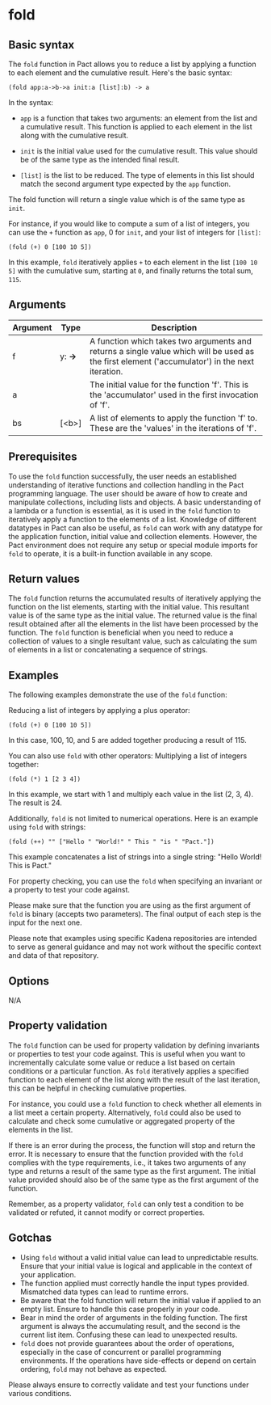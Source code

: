 # fold

## Basic syntax

The `fold` function in Pact allows you to reduce a list by applying a function to each element and the cumulative result. Here's the basic syntax:

```pact
(fold app:a->b->a init:a [list]:b) -> a
```

In the syntax:

- `app` is a function that takes two arguments: an element from the list and a cumulative result. This function is applied to each element in the list along with the cumulative result.
  
- `init` is the initial value used for the cumulative result. This value should be of the same type as the intended final result.
  
- `[list]` is the list to be reduced. The type of elements in this list should match the second argument type expected by the `app` function.

The fold function will return a single value which is of the same type as `init`.

For instance, if you would like to compute a sum of a list of integers, you can use the `+` function as `app`, 0 for `init`, and your list of integers for `[list]`:

```pact
(fold (+) 0 [100 10 5])
```

In this example, `fold` iteratively applies `+` to each element in the list `[100 10 5]` with the cumulative sum, starting at `0`, and finally returns the total sum, `115`.

## Arguments

| Argument | Type | Description |
| --- | --- | --- |
| f | <a> y:<b> -> <a> | A function which takes two arguments and returns a single value which will be used as the first element ('accumulator') in the next iteration. |
| a | <a> | The initial value for the function 'f'. This is the 'accumulator' used in the first invocation of 'f'. |
| bs | [\<b>] | A list of elements to apply the function 'f' to. These are the 'values' in the iterations of 'f'. |

## Prerequisites

To use the `fold` function successfully, the user needs an established understanding of iterative functions and collection handling in the Pact programming language. The user should be aware of how to create and manipulate collections, including lists and objects. A basic understanding of a lambda or a function is essential, as it is used in the `fold` function to iteratively apply a function to the elements of a list. Knowledge of different datatypes in Pact can also be useful, as `fold` can work with any datatype for the application function, initial value and collection elements. However, the Pact environment does not require any setup or special module imports for `fold` to operate, it is a built-in function available in any scope.

## Return values

The `fold` function returns the accumulated results of iteratively applying the function on the list elements, starting with the initial value. This resultant value is of the same type as the initial value. The returned value is the final result obtained after all the elements in the list have been processed by the function. The `fold` function is beneficial when you need to reduce a collection of values to a single resultant value, such as calculating the sum of elements in a list or concatenating a sequence of strings.

## Examples

The following examples demonstrate the use of the `fold` function:

Reducing a list of integers by applying a plus operator:

```pact
(fold (+) 0 [100 10 5])
```
In this case, 100, 10, and 5 are added together producing a result of 115. 

You can also use `fold` with other operators:
Multiplying a list of integers together:

```pact
(fold (*) 1 [2 3 4])
```
In this example, we start with 1 and multiply each value in the list (2, 3, 4). The result is 24.

Additionally, `fold` is not limited to numerical operations. Here is an example using `fold` with strings:

```pact
(fold (++) "" ["Hello " "World!" " This " "is " "Pact."])
```
This example concatenates a list of strings into a single string: "Hello World! This is Pact."

For property checking, you can use the `fold` when specifying an invariant or a property to test your code against.

Please make sure that the function you are using as the first argument of `fold` is binary (accepts two parameters). The final output of each step is the input for the next one. 

Please note that examples using specific Kadena repositories are intended to serve as general guidance and may not work without the specific context and data of that repository.


## Options

N/A

## Property validation

The `fold` function can be used for property validation by defining invariants or properties to test your code against. This is useful when you want to incrementally calculate some value or reduce a list based on certain conditions or a particular function. As `fold` iteratively applies a specified function to each element of the list along with the result of the last iteration, this can be helpful in checking cumulative properties.

For instance, you could use a `fold` function to check whether all elements in a list meet a certain property. Alternatively, `fold` could also be used to calculate and check some cumulative or aggregated property of the elements in the list.

If there is an error during the process, the function will stop and return the error. It is necessary to ensure that the function provided with the `fold` complies with the type requirements, i.e., it takes two arguments of any type and returns a result of the same type as the first argument. The initial value provided should also be of the same type as the first argument of the function. 

Remember, as a property validator, `fold` can only test a condition to be validated or refuted, it cannot modify or correct properties.

## Gotchas

- Using `fold` without a valid initial value can lead to unpredictable results. Ensure that your initial value is logical and applicable in the context of your application.
- The function applied must correctly handle the input types provided. Mismatched data types can lead to runtime errors.
- Be aware that the fold function will return the initial value if applied to an empty list. Ensure to handle this case properly in your code.
- Bear in mind the order of arguments in the folding function. The first argument is always the accumulating result, and the second is the current list item. Confusing these can lead to unexpected results.
- `fold` does not provide guarantees about the order of operations, especially in the case of concurrent or parallel programming environments. If the operations have side-effects or depend on certain ordering, `fold` may not behave as expected.

Please always ensure to correctly validate and test your functions under various conditions.

